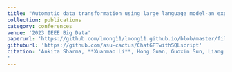 ```yaml
---
title: "Automatic data transformation using large language model-an experimental study on building energy data"
collection: publications
category: conferences
venue: '2023 IEEE Big Data'
paperurl: 'https://github.com/lmong11/lmong11.github.io/blob/master/files/Automatic_Data_Transformation_Using_Large_Language_Model_-_An_Experimental_Study_on_Building_Energy_Data.pdf'
githuburl: 'https://github.com/asu-cactus/ChatGPTwithSQLscript'
citation: 'Ankita Sharma, **Xuanmao Li**, Hong Guan, Guoxin Sun, Liang Zhang, Lanjun Wang, Kesheng Wu, Lei Cao, Erkang Zhu, Alexander Sim, Teresa Wu, Jia Zou
'
---
```


